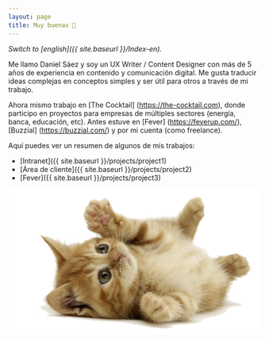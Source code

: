 ```yaml
---
layout: page
title: Muy buenas 👋
---
```



*Switch to [english]({{ site.baseurl }}/Index-en).*

Me llamo Daniel Sáez y soy un UX Writer / Content Designer con más de 5 años de experiencia en contenido y comunicación digital. Me gusta traducir ideas complejas en conceptos simples y ser útil para otros a través de mi trabajo.

Ahora mismo trabajo en [The Cocktail] (https://the-cocktail.com), donde participo en proyectos para empresas de múltiples sectores (energía, banca, educación, etc). Antes estuve en [Fever] (https://feverup.com/), [Buzzial] (https://buzzial.com/) y por mi cuenta (como freelance).


Aquí puedes ver un resumen de algunos de mis trabajos:

- [Intranet]({{ site.baseurl }}/projects/project1)
- [Área de cliente]({{ site.baseurl }}/projects/project2)
- [Fever]({{ site.baseurl }}/projects/project3)




<a href="{{ site.baseurl }}/assets/littlecat.png">
    <img 
        src="/assets/littlecat.png" 
        alt="Cncient Bristlecone Pine Forest, USA"
    >
</a>



